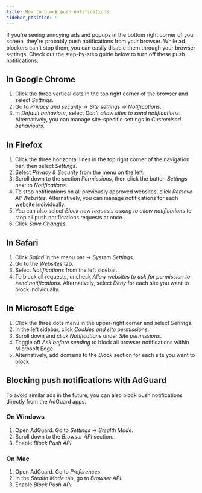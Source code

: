 ```yaml
---
title: How to block push notifications
sidebar_position: 9
---
```


If you're seeing annoying ads and popups in the bottom right corner of your screen, they're probably push notifications from your browser. While ad blockers can't stop them, you can easily disable them through your browser settings. Check out the step-by-step guide below to turn off these push notifications.

## In Google Chrome

1. Click the three vertical dots in the top right corner of the browser and select *Settings*.
2. Go to *Privacy and security* → *Site settings* → *Notifications*.
3. In *Default behaviour*, select *Don't allow sites to send notifications*. Alternatively, you can manage site-specific settings in *Customised behaviours*.

## In Firefox

1. Click the three horizontal lines in the top right corner of the navigation bar, then select *Settings*.
2. Select *Privacy & Security* from the menu on the left.
3. Scroll down to the section *Permissions*, then click the button *Settings* next to *Notifications*.
4. To stop notifications on all previously approved websites, click *Remove All Websites*. Alternatively, you can manage notifications for each website individually.
5. You can also select *Block new requests asking to allow notifications* to stop all push notifications requests at once.
6. Click *Save Changes*.

## In Safari

1. Click *Safari* in the menu bar → *System Settings*.
2. Go to the *Websites* tab.
3. Select *Notifications* from the left sidebar.
4. To block all requests, uncheck *Allow websites to ask for permission to send notifications*. Alternatively, select *Deny* for each site you want to block individually.

## In Microsoft Edge

1. Click the three dots menu in the upper-right corner and select *Settings*.
2. In the left sidebar, click *Cookies and site permissions*.
3. Scroll down and click *Notifications* under *Site permissions*.
4. Toggle off *Ask before sending* to block all browser notifications within Microsoft Edge.
5. Alternatively, add domains to the *Block* section for each site you want to block.

## Blocking push notifications with AdGuard

To avoid similar ads in the future, you can also block push notifications directly from the AdGuard apps.

### On Windows

1. Open AdGuard. Go to *Settings* → *Stealth Mode*.
2. Scroll down to the *Browser API* section.
3. Enable *Block Push API*.

### On Mac

1. Open AdGuard. Go to *Preferences*.
2. In the *Stealth Mode* tab, go to *Browser API*.
3. Enable *Block Push API*.
